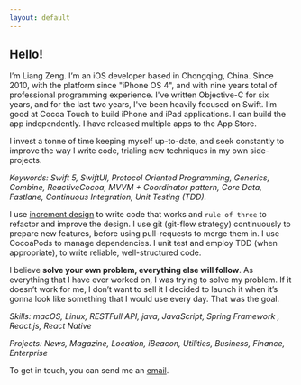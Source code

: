 ```yaml
---
layout: default
---
```


## Hello!

I’m Liang Zeng. I’m an iOS developer based in Chongqing, China. Since 2010,
with the platform since "iPhone OS 4", and with nine years total of professional
programming experience. I've written Objective-C for six years, and for the
last two years, I've been heavily focused on Swift. I’m good at Cocoa Touch to
build iPhone and iPad applications. I can build the app independently. I have
released multiple apps to the App Store.

I invest a tonne of time keeping myself up-to-date, and seek constantly to
improve the way I write code, trialing new techniques in my own side-projects.

*Keywords: Swift 5, SwiftUI, Protocol Oriented Programming, Generics, Combine,
ReactiveCocoa, MVVM + Coordinator pattern, Core Data, Fastlane, Continuous
Integration, Unit Testing (TDD).*

I use [increment design](https://www.jamesshore.com/Agile-Book/incremental_design.html)
to write code that works and `rule of three` to refactor and improve the design. I
use git (git-flow strategy) continuously to prepare new features, before using
pull-requests to merge them in. I use CocoaPods to manage dependencies. I unit
test and employ TDD (when appropriate), to write reliable, well-structured code.

I believe **solve your own problem, everything else will follow**. As everything
that I have ever worked on, I was trying to solve my problem.  If it doesn’t
work for me, I don’t want to sell it I decided to launch it when it’s gonna look
like something that I would use every day. That was the goal.

*Skills: macOS, Linux, RESTFull API, java, JavaScript, Spring Framework
, React.js, React Native*

*Projects: News, Magazine, Location, iBeacon, Utilities, Business, Finance,
Enterprise*

To get in touch, you can send me an <a href="mailto:objczl@gmail.com">email</a>.

